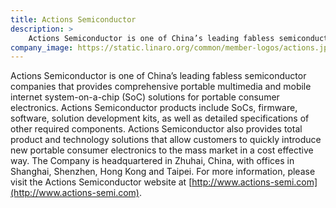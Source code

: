 ```yaml
---
title: Actions Semiconductor
description: >
    Actions Semiconductor is one of China’s leading fabless semiconductor companies that provides comprehensive portable multimedia and mobile internet system-on-a-chip (SoC) solutions for portable consumer electronics.
company_image: https://static.linaro.org/common/member-logos/actions.jpg
---
```

Actions Semiconductor is one of China’s leading fabless semiconductor companies that provides comprehensive portable multimedia and mobile internet system-on-a-chip (SoC) solutions for portable consumer electronics. Actions Semiconductor products include SoCs, firmware, software, solution development kits, as well as detailed specifications of other required components. Actions Semiconductor also provides total product and technology solutions that allow customers to quickly introduce new portable consumer electronics to the mass market in a cost effective way. The Company is headquartered in Zhuhai, China, with offices in Shanghai, Shenzhen, Hong Kong and Taipei. For more information, please visit the Actions Semiconductor website at [http://www.actions-semi.com](http://www.actions-semi.com).
